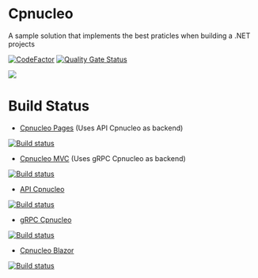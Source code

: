 # Cpnucleo 
A sample solution that implements the best praticles when building a .NET projects

[![CodeFactor](https://www.codefactor.io/repository/github/jonathanperis/cpnucleo/badge)](https://www.codefactor.io/repository/github/jonathanperis/cpnucleo) [![Quality Gate Status](https://sonarcloud.io/api/project_badges/measure?project=jonathanperis_cpnucleo&metric=alert_status)](https://sonarcloud.io/dashboard?id=jonathanperis_cpnucleo)

[![](https://mermaid.ink/img/pako:eNqlk0uP2jAUhf9K5CViyKtAYFEJAkxnQYuAPlRgcXGcYDXYqX0zLQP899qBAhp1povJyj7X57v3WPGeUJkw0iVpLn_RDSh05oOlcMwXF6KkOZON8ZfYubt7f5goiXJdpqmzNCdqY8g4_SS4FDXn4PQWl_P300m8esaYQMZ0RZkOZ_MTYMpSjrWD03_d2s_hSaoXvPHVO-aCbyHvTR7OhGecXlHknAKagRtzprEifhbcJDY7fQ4lf7rfSiO6o7xkAntaM2Ut2u3LrNQ26nDxL-a5aa_CjlnCAc3UJ-h5919z_y3m-E3mS0nRDUdGsVTsek236u11fWRoS1Z54dpe7XzqPaxaDADB6VHK9Jk9HDmxVMwCRlfAg0gVaFRlNcvqljAUyJEz7camL4JA7Y6AmvRG-_vLFgVT-c4y76_MgdwCv84zOkX-Ojs4HxYTqTFTBmDnW4NmK1InW6aMIzHPZm8tS4IbtmVL0jXLBNSPJVmKozkHJcrZTlDSNQOzOimLBJANOGQKtqSbQq4v6jDhZtSLmEtImNnuCe4K-0AzrtEgqRQpz6xeqtzIG8RCd13XlhsZx025blC5dTVP7GvePHZabitoRRCErNUOoRmGCV37nSgN3vlp0vb8AMjxWCcFCEv9TbpRw4s8L2xHnXbkhYHXrJOdUYOGH4WtVjNoNiPf85vG8ySlieFX5u_V2uY8_gGKF3Do?type=png)](https://mermaid.live/edit#pako:eNqlk0uP2jAUhf9K5CViyKtAYFEJAkxnQYuAPlRgcXGcYDXYqX0zLQP899qBAhp1povJyj7X57v3WPGeUJkw0iVpLn_RDSh05oOlcMwXF6KkOZON8ZfYubt7f5goiXJdpqmzNCdqY8g4_SS4FDXn4PQWl_P300m8esaYQMZ0RZkOZ_MTYMpSjrWD03_d2s_hSaoXvPHVO-aCbyHvTR7OhGecXlHknAKagRtzprEifhbcJDY7fQ4lf7rfSiO6o7xkAntaM2Ut2u3LrNQ26nDxL-a5aa_CjlnCAc3UJ-h5919z_y3m-E3mS0nRDUdGsVTsek236u11fWRoS1Z54dpe7XzqPaxaDADB6VHK9Jk9HDmxVMwCRlfAg0gVaFRlNcvqljAUyJEz7camL4JA7Y6AmvRG-_vLFgVT-c4y76_MgdwCv84zOkX-Ojs4HxYTqTFTBmDnW4NmK1InW6aMIzHPZm8tS4IbtmVL0jXLBNSPJVmKozkHJcrZTlDSNQOzOimLBJANOGQKtqSbQq4v6jDhZtSLmEtImNnuCe4K-0AzrtEgqRQpz6xeqtzIG8RCd13XlhsZx025blC5dTVP7GvePHZabitoRRCErNUOoRmGCV37nSgN3vlp0vb8AMjxWCcFCEv9TbpRw4s8L2xHnXbkhYHXrJOdUYOGH4WtVjNoNiPf85vG8ySlieFX5u_V2uY8_gGKF3Do)

# Build Status

- [Cpnucleo Pages](https://cpnucleo-pages.azurewebsites.net) (Uses API Cpnucleo as backend)

[![Build status](https://dev.azure.com/peris-studio/cpnucleo/_apis/build/status/Cpnucleo%20-%20Pages%20-%20ASP.NET%20Core%20-%20CI)](https://dev.azure.com/peris-studio/cpnucleo/_build/latest?definitionId=7)

- [Cpnucleo MVC](https://cpnucleo-mvc.azurewebsites.net) (Uses gRPC Cpnucleo as backend)

[![Build status](https://dev.azure.com/peris-studio/cpnucleo/_apis/build/status/Cpnucleo%20-%20MVC%20-%20ASP.NET%20Core%20-%20CI)](https://dev.azure.com/peris-studio/cpnucleo/_build/latest?definitionId=9)

- [API Cpnucleo](https://api-cpnucleo.azurewebsites.net/swagger)

[![Build status](https://dev.azure.com/peris-studio/cpnucleo/_apis/build/status/API%20-%20Cpnucleo%20-%20ASP.NET%20Core%20-%20CI)](https://dev.azure.com/peris-studio/cpnucleo/_build/latest?definitionId=8)

- [gRPC Cpnucleo](https://grpc-cpnucleo.azurewebsites.net)

[![Build status](https://dev.azure.com/peris-studio/cpnucleo/_apis/build/status/GRPC%20-%20Cpnucleo%20-%20ASP.NET%20Core%20-%20CI)](https://dev.azure.com/peris-studio/cpnucleo/_build/latest?definitionId=11)

- [Cpnucleo Blazor](https://cpnucleo-blazor.azurewebsites.net)

[![Build status](https://dev.azure.com/peris-studio/cpnucleo/_apis/build/status/Cpnucleo%20-%20Blazor%20-%20ASP.NET%20Core%20-%20CI)](https://dev.azure.com/peris-studio/cpnucleo/_build/latest?definitionId=17)

